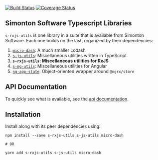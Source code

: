 [![Build Status](https://travis-ci.org/simontonsoftware/s-rxjs-utils.svg?branch=master)](https://travis-ci.org/simontonsoftware/s-rxjs-utils) [![Coverage Status](https://coveralls.io/repos/github/simontonsoftware/s-rxjs-utils/badge.svg?branch=master)](https://coveralls.io/github/simontonsoftware/s-rxjs-utils?branch=master)

## Simonton Software Typescript Libraries

`s-rxjs-utils` is one library in a suite that is available from Simonton Software. Each one builds on the last, organized by their dependencies:

1. [`micro-dash`](https://github.com/simontonsoftware/micro-dash): A much smaller Lodash
1. [`s-js-utils`](https://github.com/simontonsoftware/s-js-utils): Miscellaneous utilities written in TypeScript
1. **`s-rxjs-utils`: Miscellaneous utilities for RxJS**
1. [`s-ng-utils`](https://github.com/simontonsoftware/s-ng-utils): Miscellaneous utilities for Angular
1. [`ng-app-state`](https://github.com/simontonsoftware/ng-app-state): Object-oriented wrapper around `@ngrx/store`

## API Documentation

To quickly see what is available, see the [api documentation](https://simontonsoftware.github.io/s-rxjs-utils/typedoc).

## Installation

Install along with its peer dependencies using:

```shell script
npm install --save s-rxjs-utils s-js-utils micro-dash

# OR

yarn add s-rxjs-utils s-js-utils micro-dash
```
